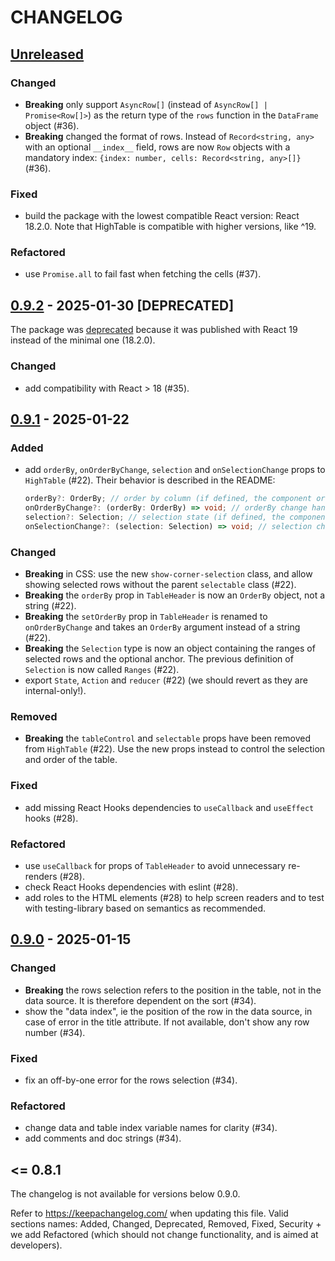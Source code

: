 # CHANGELOG

## [Unreleased](https://github.com/hyparam/hightable/compare/v0.9.1...HEAD)

### Changed

- **Breaking** only support `AsyncRow[]` (instead of `AsyncRow[] | Promise<Row[]>`) as the return type of the `rows` function in the `DataFrame` object (#36).
- **Breaking** changed the format of rows. Instead of `Record<string, any>` with an optional `__index__` field, rows are now `Row` objects with a mandatory index: `{index: number, cells: Record<string, any>[]}` (#36).

### Fixed

- build the package with the lowest compatible React version: React 18.2.0. Note that HighTable is compatible with higher versions, like ^19.

### Refactored

- use `Promise.all` to fail fast when fetching the cells (#37).

## [0.9.2](https://github.com/hyparam/hightable/compare/v0.9.1...v0.9.2) - 2025-01-30 [DEPRECATED]

The package was [deprecated](https://www.npmjs.com/package/hightable/v/0.9.2) because it was published with React 19 instead of the minimal one (18.2.0).

### Changed

- add compatibility with React > 18 (#35).

## [0.9.1](https://github.com/hyparam/hightable/compare/v0.9.0...v0.9.1) - 2025-01-22

### Added

- add `orderBy`, `onOrderByChange`, `selection` and `onSelectionChange` props to `HighTable` (#22). Their behavior is described in the README:

  ```typescript
  orderBy?: OrderBy; // order by column (if defined, the component order is controlled by the parent)
  onOrderByChange?: (orderBy: OrderBy) => void; // orderBy change handler
  selection?: Selection; // selection state (if defined, the component selection is controlled by the parent)
  onSelectionChange?: (selection: Selection) => void; // selection change handler
  ```

### Changed

- **Breaking** in CSS: use the new `show-corner-selection` class, and allow showing selected rows without the parent `selectable` class (#22).
- **Breaking** the `orderBy` prop in `TableHeader` is now an `OrderBy` object, not a string (#22).
- **Breaking** the `setOrderBy` prop in `TableHeader` is renamed to `onOrderByChange` and takes an `OrderBy` argument instead of a string (#22).
- **Breaking** the `Selection` type is now an object containing the ranges of selected rows and the optional anchor. The previous definition of `Selection` is now called `Ranges` (#22).
- export `State`, `Action` and `reducer` (#22) (we should revert as they are internal-only!).

### Removed

- **Breaking** the `tableControl` and `selectable` props have been removed from `HighTable` (#22). Use the new props instead to control the selection and order of the table.

### Fixed

- add missing React Hooks dependencies to `useCallback` and `useEffect` hooks (#28).

### Refactored

- use `useCallback` for props of `TableHeader` to avoid unnecessary re-renders (#28).
- check React Hooks dependencies with eslint (#28).
- add roles to the HTML elements (#28) to help screen readers and to test with testing-library based on semantics as recommended.

## [0.9.0](https://github.com/hyparam/hightable/compare/v0.8.1...v0.9.0) - 2025-01-15

### Changed

- **Breaking** the rows selection refers to the position in the table, not in the data source. It is therefore dependent on the sort (#34).
- show the "data index", ie the position of the row in the data source, in case of error in the title attribute. If not available, don't show any row number (#34).

### Fixed

- fix an off-by-one error for the rows selection (#34).

### Refactored

- change data and table index variable names for clarity (#34).
- add comments and doc strings (#34).

## <= 0.8.1

The changelog is not available for versions below 0.9.0.

Refer to https://keepachangelog.com/ when updating this file. Valid sections names: Added, Changed, Deprecated, Removed, Fixed, Security + we add Refactored (which should not change functionality, and is aimed at developers).

